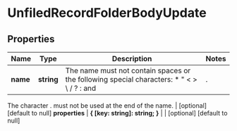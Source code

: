 # UnfiledRecordFolderBodyUpdate

## Properties
Name | Type | Description | Notes
------------ | ------------- | ------------- | -------------
**name** | **string** | The name must not contain spaces or the following special characters: * \" < > \\ / ? : and |.
The character . must not be used at the end of the name.
 | [optional] [default to null]
**properties** | **{ [key: string]: string; }** |  | [optional] [default to null]


